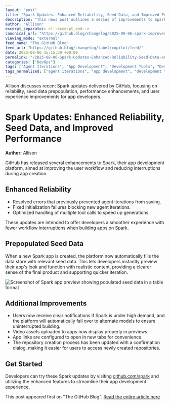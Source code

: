 ```yaml
---
layout: "post"
title: "Spark Updates: Enhanced Reliability, Seed Data, and Improved Performance"
description: "This news post outlines a series of improvements to Spark, a GitHub-hosted app building platform, with a focus on improved reliability, prepopulated seed data on new app creation, performance, and user experience. New features include fixes to agent iteration errors, faster app build iterations, improved model failover, video asset previews, and streamlined repository creation. Builders using Spark will benefit from a smoother workflow and enhanced app previews to expedite development cycles."
author: "Allison"
excerpt_separator: <!--excerpt_end-->
canonical_url: "https://github.blog/changelog/2025-08-06-spark-improvements-enhanced-reliability-seed-data-and-performance-updates"
viewing_mode: "external"
feed_name: "The GitHub Blog"
feed_url: "https://github.blog/changelog/label/copilot/feed/"
date: 2025-08-06 15:15:39 +00:00
permalink: "/2025-08-06-Spark-Updates-Enhanced-Reliability-Seed-Data-and-Improved-Performance.html"
categories: ["DevOps"]
tags: ["Agent Iterations", "App Development", "Development Tools", "DevOps", "GitHub", "Model Failover", "News", "Performance Updates", "Repository Creation", "Seed Data", "Spark", "User Notifications", "Workflow Reliability"]
tags_normalized: ["agent iterations", "app development", "development tools", "devops", "github", "model failover", "news", "performance updates", "repository creation", "seed data", "spark", "user notifications", "workflow reliability"]
---
```


Allison discusses recent Spark updates delivered by GitHub, focusing on reliability, seed data prepopulation, performance enhancements, and user experience improvements for app developers.<!--excerpt_end-->

# Spark Updates: Enhanced Reliability, Seed Data, and Improved Performance

**Author:** Allison

GitHub has released several enhancements to Spark, their app development platform, aimed at improving the user workflow and reducing interruptions during app creation.

## Enhanced Reliability

- Resolved errors that previously prevented agent iterations from saving.
- Fixed initialization failures blocking new agent iterations.
- Optimized handling of multiple tool calls to speed up generations.

These updates are intended to offer developers a smoother experience with fewer workflow interruptions when building apps on Spark.

## Prepopulated Seed Data

When a new Spark app is created, the platform now automatically fills the data store with relevant seed data. This lets developers instantly preview their app's look and function with realistic content, providing a clearer sense of the final product and supporting quicker iteration.

![Screenshot of Spark app preview showing populated seed data in a table format](https://github.com/user-attachments/assets/6b24f474-9304-43ad-8f50-2d09176fa187)

## Additional Improvements

- Users now receive clear notifications if Spark is under high demand, and the platform will automatically fail over to alternate models to ensure uninterrupted building.
- Video assets uploaded to apps now display properly in previews.
- App links are configured to open in new tabs for convenience.
- The repository creation process has been updated with a confirmation dialog, making it easier for users to access newly created repositories.

## Get Started

Developers can try these Spark updates by visiting [github.com/spark](https://github.com/spark) and utilizing the enhanced features to streamline their app development experience.

This post appeared first on "The GitHub Blog". [Read the entire article here](https://github.blog/changelog/2025-08-06-spark-improvements-enhanced-reliability-seed-data-and-performance-updates)
